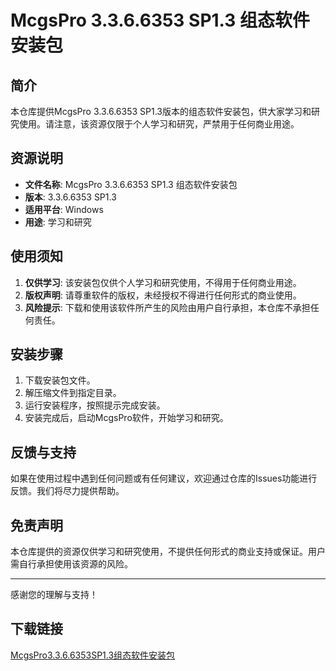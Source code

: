 # McgsPro 3.3.6.6353 SP1.3 组态软件安装包

## 简介

本仓库提供McgsPro 3.3.6.6353 SP1.3版本的组态软件安装包，供大家学习和研究使用。请注意，该资源仅限于个人学习和研究，严禁用于任何商业用途。

## 资源说明

- **文件名称**: McgsPro 3.3.6.6353 SP1.3 组态软件安装包
- **版本**: 3.3.6.6353 SP1.3
- **适用平台**: Windows
- **用途**: 学习和研究

## 使用须知

1. **仅供学习**: 该安装包仅供个人学习和研究使用，不得用于任何商业用途。
2. **版权声明**: 请尊重软件的版权，未经授权不得进行任何形式的商业使用。
3. **风险提示**: 下载和使用该软件所产生的风险由用户自行承担，本仓库不承担任何责任。

## 安装步骤

1. 下载安装包文件。
2. 解压缩文件到指定目录。
3. 运行安装程序，按照提示完成安装。
4. 安装完成后，启动McgsPro软件，开始学习和研究。

## 反馈与支持

如果在使用过程中遇到任何问题或有任何建议，欢迎通过仓库的Issues功能进行反馈。我们将尽力提供帮助。

## 免责声明

本仓库提供的资源仅供学习和研究使用，不提供任何形式的商业支持或保证。用户需自行承担使用该资源的风险。

---

感谢您的理解与支持！

## 下载链接

[McgsPro3.3.6.6353SP1.3组态软件安装包](https://pan.quark.cn/s/3ea237e9c736)